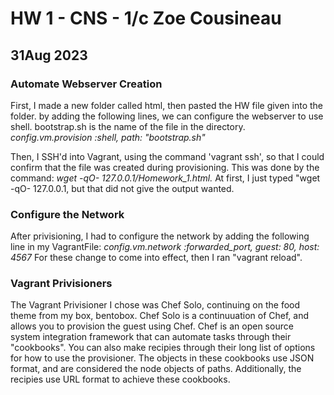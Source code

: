 # HW 1 - CNS - 1/c Zoe Cousineau
## 31Aug 2023

### Automate Webserver Creation
  First, I made a new folder called html, then pasted the HW file given into the folder. by adding the following lines, we can configure the webserver to use shell. 
  bootstrap.sh is the name of the file in the directory. 
    _config.vm.provision :shell, path: "bootstrap.sh"_

  Then, I SSH'd into Vagrant, using the command 'vagrant ssh', so that I could confirm that the file was created during provisioning. This was done by the command:
    _wget -qO- 127.0.0.1/Homework_1.html._ 
    At first, I just typed "wget -qO- 127.0.0.1, but that did not give the output wanted. 

### Configure the Network
  After privisioning, I had to configure the network by adding the following line in my VagrantFile:
    _config.vm.network :forwarded_port, guest: 80, host: 4567_
 For these change to come into effect, then I ran "vagrant reload".

### Vagrant Privisioners
  The Vagrant Privisioner I chose was Chef Solo, continuing on the food theme from my box, bentobox. Chef Solo is a continuuation of Chef, 
  and allows you to provision the guest using Chef. Chef is an open source system integration framework that can automate tasks through
  their "cookbooks". You can also make recipies through their long list of options for how to use the provisioner. The objects in
  these cookbooks use JSON format, and are considered the node objects of paths. Additionally, the recipies use URL format to achieve 
  these cookbooks. 


  

